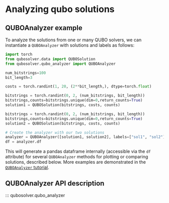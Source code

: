 # Analyzing qubo solutions

## QUBOAnalyzer example

To analyze the solutions from one or many QUBO solvers, we can instantiate a `QUBOAnalyzer` with solutions and labels as follows:

```python exec="on" source="material-block" html="1" session="analyzer"
import torch
from qubosolver.data import QUBOSolution
from qubosolver.qubo_analyzer import QUBOAnalyzer

num_bitstrings=100
bit_length=3

costs = torch.randint(1, 20, (2**bit_length,), dtype=torch.float)

bitstrings = torch.randint(0, 2, (num_bitstrings, bit_length))
bitstrings,counts=bitstrings.unique(dim=0,return_counts=True)
solution1 = QUBOSolution(bitstrings, costs, counts)

bitstrings = torch.randint(0, 2, (num_bitstrings, bit_length))
bitstrings,counts=bitstrings.unique(dim=0,return_counts=True)
solution2 = QUBOSolution(bitstrings, costs, counts)

# Create the analyzer with our two solutions
analyzer = QUBOAnalyzer([solution1, solution2], labels=["sol1", "sol2"])
df = analyzer.df
```

This will generate a pandas dataframe internally (accessible via the `df` attribute) for several `QUBOAnalyzer` methods for plotting or comparing solutions,
described below. More examples are demonstrated in the [`QUBOAnalyzer` tutorial](/tutorial/08-qubo_analyzer/).

## QUBOAnalyzer API description

::: qubosolver.qubo_analyzer
